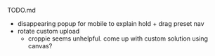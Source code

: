 TODO.md

- disappearing popup for mobile to explain hold + drag preset nav
- rotate custom upload
  - croppie seems unhelpful. come up with custom solution using canvas?

